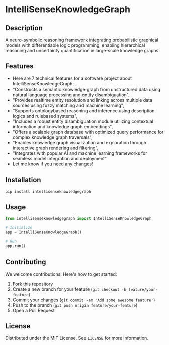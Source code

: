 # IntelliSenseKnowledgeGraph

## Description

A neuro-symbolic reasoning framework integrating probabilistic graphical models with differentiable logic programming, enabling hierarchical reasoning and uncertainty quantification in large-scale knowledge graphs.

## Features

- Here are 7 technical features for a software project about IntelliSenseKnowledgeGraph:
- "Constructs a semantic knowledge graph from unstructured data using natural language processing and entity disambiguation",
- "Provides realtime entity resolution and linking across multiple data sources using fuzzy matching and machine learning",
- "Supports ontologybased reasoning and inference using description logics and rulebased systems",
- "Includes a robust entity disambiguation module utilizing contextual information and knowledge graph embeddings",
- "Offers a scalable graph database with optimized query performance for complex knowledge graph traversals",
- "Enables knowledge graph visualization and exploration through interactive graph rendering and filtering",
- "Integrates with popular AI and machine learning frameworks for seamless model integration and deployment"
- Let me know if you need any changes!
## Installation

```bash
pip install intellisenseknowledgegraph
```

## Usage

```python
from intellisenseknowledgegraph import IntelliSenseKnowledgeGraph

# Initialize
app = IntelliSenseKnowledgeGraph()

# Run
app.run()
```

## Contributing

We welcome contributions! Here's how to get started:

1. Fork this repository
2. Create a new branch for your feature (`git checkout -b feature/your-feature`)
3. Commit your changes (`git commit -am 'Add some awesome feature'`)
4. Push to the branch (`git push origin feature/your-feature`)
5. Open a Pull Request

## License

Distributed under the MIT License. See `LICENSE` for more information.
